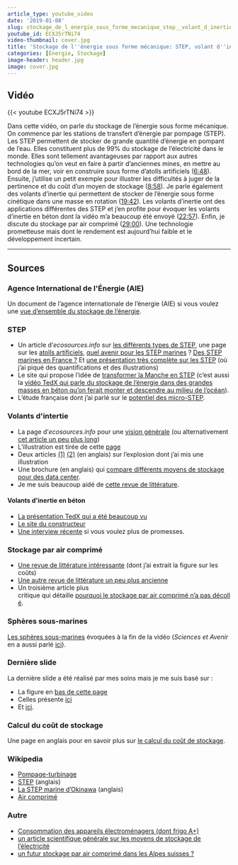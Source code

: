 ```yaml
---
article_type: youtube_video
date: '2019-01-08'
slug: stockage_de_l_energie_sous_forme_mecanique_step__volant_d_inertie_et_air_comprime
youtube_id: ECXJ5rTNi74
video-thumbnail: cover.jpg
title: 'Stockage de l''énergie sous forme mécanique: STEP, volant d''inertie et air comprimé'
categories: [Énergie, Stockage]
image-header: header.jpg
image: cover.jpg
---
```


## Vidéo

{{< youtube ECXJ5rTNi74 >}}

Dans cette vidéo, on parle du stockage de l’énergie sous forme mécanique.
On commence par les stations de transfert d’énergie par pompage (STEP).
Les STEP permettent de stocker de grande quantité d’énergie en pompant de
l’eau. Elles constituent plus de 99% du stockage de l’électricité dans le
monde. Elles sont tellement avantageuses par rapport aux autres
technologies qu’on veut en faire à partir d’anciennes mines, en mettre au
bord de la mer, voir en construire sous forme d’atolls artificiels
([6:48](https://www.youtube.com/watch?v=ECXJ5rTNi74&t=408s)). Ensuite,
j’utilise un petit exemple pour illustrer les difficultés à juger de la
pertinence et du coût d’un moyen de stockage
([8:58](https://www.youtube.com/watch?v=ECXJ5rTNi74&t=538s)). Je parle
également des volants d’inertie qui permettent de stocker de l’énergie
sous forme cinétique dans une masse en rotation
([19:42](https://www.youtube.com/watch?v=ECXJ5rTNi74&t=1182s)). Les
volants d’inertie ont des applications différentes des STEP et j’en
profite pour évoquer les volants d’inertie en béton dont la vidéo m’a
beaucoup été envoyé
([22:57](https://www.youtube.com/watch?v=ECXJ5rTNi74&t=1377s)). Enfin, je
discute du stockage par air comprimé
([29:00](https://www.youtube.com/watch?v=ECXJ5rTNi74&t=1740s)). Une
technologie prometteuse mais dont le rendement est aujourd’hui faible et
le développement incertain.


<hr>

## Sources

### Agence International de l'Énergie (AIE)

Un document de l’agence internationale de l’énergie (AIE) si vous voulez une [vue d’ensemble du stockage de l’énergie](https://www.iea.org/publications/freepublications/publication/TechnologyRoadmapEnergystorage.pdf).

### STEP

- Un article d’_ecosources.info_ sur [les différents types de STEP](https://www.ecosources.info/dossiers/Station_stockage_transfert_pompage_turbinage), une page sur les [atolls artificiels](https://www.decisionsdurables.com/belgique-un-atoll-energetique-pour-stocker-lenergie-eolienne/), [quel avenir pour les STEP marines](http://fr.hydrocoop.org/step-marine-station-transfert-d-energie-par-pompage-quel-avenir/) ? [Des STEP marines en France ?](http://fr.hydrocoop.org/stockage-d-energie-step-marine/) Et [une présentation très complète sur les STEP](http://www.visiatome.fr/Local/visiatome/files/908/STEP.pdf?fbclid=IwAR3SxIiBcPdJOMa2_53XxbazR4KjTyN6Pnd07ftDczS9upl-Ygb--mRzHP4) (où j’ai piqué des quantifications et des illustrations)  
- Le site qui propose l’idée de [transformer la Manche en STEP](http://sinkfloatsolutions.com/?page_id=853) (c’est aussi la [vidéo TedX qui parle du stockage de l’énergie dans des grandes masses en béton qu’on ferait monter et descendre au milieu de l’océan](https://www.youtube.com/watch?v=F2Qy3hl7O5k)).
- L’étude française dont j’ai parlé sur le [potentiel des micro-STEP](https://hal-mines-paristech.archives-ouvertes.fr/hal-01513139/document).

### Volants d'intertie

- La page d’_ecosources.info_ pour une [vision générale](https://www.ecosources.info/dossiers/Stockage_energie_volant_inertie) (ou alternativement [cet article un peu plus long](http://avem.fr/actualite-gem-devoile-une-no%3Cb%3Euv%3C/actualite-le-volant-d-inertie-un-avenir-pour-la-mobilite-electrique-et-les-energies-renouvelables-6396.html))
- L’illustration est tirée de cette [page](http://sitelyceejdarc.org/autodoc/cours/001%201%20STI2D/Technologie%20transversale/StockageEnergie/index.html?Volantdinertie.html)
- Deux articles [(1)](https://www.timesunion.com/local/article/Flywheels-fail-at-energy-project-2227225.php) [(2)](https://eastwickpress.com/news/2011/07/a-mishap-at-the-beacon-power-frequency-flywheel-plant/) (en anglais) sur l’explosion dont j’ai mis une illustration
- Une brochure (en anglais) qui [compare différents moyens de stockage pour des data center](https://www.apc.com/salestools/DBOY-77FNCT/DBOY-77FNCT_R2_EN.pdf).
- Je me suis beaucoup aidé de [cette revue de littérature](https://www.mdpi.com/2076-3417/7/3/286).

#### Volants d'inertie en béton

- [La présentation TedX qui a été beaucoup vu](https://www.youtube.com/watch?v=N2u6EDwumdQ)
- [Le site du constructeur](http://www.energiestro.fr/produits/)
- [Une interview récente](https://www.revolution-energetique.com/volants-inertie-stockage-energie-renouvelable/) si vous voulez plus de promesses.

### Stockage par air comprimé

- [Une revue de littérature intéressante](http://www.mdpi.com/1996-1073/10/7/991/pdf) (dont j’ai extrait la figure sur les coûts)
- [Une autre revue de littérature un peu plus ancienne](https://www.sciencedirect.com/science/article/pii/S0306261916302641)
- Un troisième article plus critique qui détaille [pourquoi le stockage par air comprimé n’a pas décollé](https://www.sciencedirect.com/science/article/pii/S0306261916302641).

### Sphères sous-marines

[Les sphères sous-marines](http://ile-energie.blogspot.com/2014/10/step-sous-marine.html) évoquées à la fin de la vidéo (_Sciences et Avenir_ en a aussi parlé [ici](https://www.sciencesetavenir.fr/nature-environnement/developpement-durable/des-spheres-sous-marines-pour-stocker-l-electricite-verte_108191)).

### Dernière slide

La dernière slide a été réalisé par mes soins mais je me suis basé sur :

- La figure en [bas de cette page](https://www.mpoweruk.com/grid_storage.htm)
- Celles présente [ici](https://www.crediblecarbon.com/news-and-info/news/flywheel-storage-makes-a-comeback-in-a-new-guise/)
- Et [ici](http://www.ifpenergiesnouvelles.fr/Espace-Decouverte/Les-cles-pour-comprendre/Le-stockage-massif-de-l-energie/Les-technologies-actuelles-de-stockage-et-leur-etat-de-maturite).

### Calcul du coût de stockage

Une page en anglais pour en savoir plus sur [le calcul du coût de
stockage](https://www.apricum-group.com/how-to-determine-meaningful-comparable-costs-of-energy-storage/).

### Wikipedia

- [Pompage-turbinage](https://fr.wikipedia.org/wiki/Pompage-turbinage)
- [STEP](https://en.wikipedia.org/wiki/Pumped-storage_hydroelectricity) (anglais)
- [La STEP marine d’Okinawa](https://en.wikipedia.org/wiki/Okinawa_Yanbaru_Seawater_Pumped_Storage_Power_Station) (anglais)
- [Air comprimé](https://fr.wikipedia.org/wiki/Air_comprim%C3%A9)

### Autre

- [Consommation des appareils électroménagers (dont frigo A+)](https://www.energuide.be/fr/questions-reponses/combien-les-appareils-electromenagers-consomment-ils/71/)
- [un article scientifique générale sur les moyens de stockage de l’électricité](https://www.sciencedirect.com/science/article/pii/S100200710800381X)
- [un futur stockage par air comprimé dans les Alpes suisses ?](https://www.rts.ch/info/sciences-tech/8641271-une-batterie-geante-pour-energie-renouvelable-enfouie-dans-les-alpes.html)

